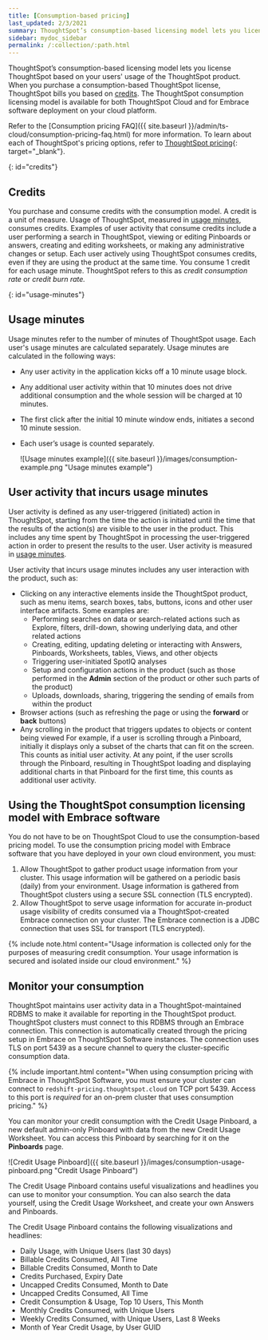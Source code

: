 ```yaml
---
title: [Consumption-based pricing]
last_updated: 2/3/2021
summary: ThoughtSpot’s consumption-based licensing model lets you license ThoughtSpot based on usage of the ThoughtSpot product.
sidebar: mydoc_sidebar
permalink: /:collection/:path.html
---
```

ThoughtSpot’s consumption-based licensing model lets you license ThoughtSpot based on your users' usage of the ThoughtSpot product. When you purchase a consumption-based ThoughtSpot license, ThoughtSpot bills you based on [credits](#credits). The ThoughtSpot consumption licensing model is available for both ThoughtSpot Cloud and for Embrace software deployment on your cloud platform.

Refer to the [Consumption pricing FAQ]({{ site.baseurl }}/admin/ts-cloud/consumption-pricing-faq.html) for more information. To learn about each of ThoughtSpot's pricing options, refer to [ThoughtSpot pricing](https://www.thoughtspot.com/pricing){: target="_blank"}.

{: id="credits"}
## Credits
You purchase and consume credits with the consumption model. A credit is a unit of measure.  Usage of ThoughtSpot, measured in [usage minutes](#usage-minutes), consumes credits. Examples of user activity that consume credits include a user performing a search in ThoughtSpot, viewing or editing Pinboards or answers, creating and editing worksheets, or making any administrative changes or setup. Each user actively using ThoughtSpot consumes credits, even if they are using the product at the same time. You consume 1 credit for each usage minute. ThoughtSpot refers to this as *credit consumption rate* or *credit burn rate.*

{: id="usage-minutes"}
## Usage minutes
Usage minutes refer to the number of minutes of ThoughtSpot usage. Each user's usage minutes are calculated separately. Usage minutes are calculated in the following ways:
- Any user activity in the application kicks off a 10 minute usage block.
- Any additional user activity within that 10 minutes does not drive additional consumption and the whole session will be charged at 10 minutes.
- The first click after the initial 10 minute window ends, initiates a second 10 minute session.
- Each user’s usage is counted separately.

    ![Usage minutes example]({{ site.baseurl }}/images/consumption-example.png "Usage minutes example")

## User activity that incurs usage minutes
User activity is defined as any user-triggered (initiated) action in ThoughtSpot, starting from the time the action is initiated until the time that the results of the action(s) are visible to the user in the product. This includes any time spent by ThoughtSpot in processing the user-triggered action in order to present the results to the user. User activity is measured in [usage minutes](#usage-minutes).

User activity that incurs usage minutes includes any user interaction with the product, such as:
- Clicking on any interactive elements inside the ThoughtSpot product, such as menu items, search boxes, tabs, buttons, icons and other user interface artifacts. Some examples are:
    - Performing searches on data or search-related actions such as Explore, filters, drill-down, showing underlying data, and other related actions
    - Creating, editing, updating deleting or interacting with Answers, Pinboards, Worksheets, tables, Views, and other objects
    - Triggering user-initiated SpotIQ analyses
    - Setup and configuration actions in the product (such as those performed in the **Admin** section of the product or other such parts of the product)
    - Uploads, downloads, sharing, triggering the sending of emails from within the product
- Browser actions (such as refreshing the page or using the **forward** or **back** buttons)
- Any scrolling in the product that triggers updates to objects or content being viewed
    For example, if a user is scrolling through a Pinboard, initially it displays only a subset of the charts that can fit on the screen. This counts as initial user activity. At any point, if the user scrolls through the Pinboard, resulting in ThoughtSpot loading and displaying additional charts in that Pinboard for the first time, this counts as additional user activity.

## Using the ThoughtSpot consumption licensing model with Embrace software
You do not have to be on ThoughtSpot Cloud to use the consumption-based pricing model. To use the consumption pricing model with Embrace software that you have deployed in your own cloud environment, you must:
1. Allow ThoughtSpot to gather product usage information from your cluster. This usage information will be gathered on a periodic basis (daily) from your environment. Usage information is gathered from ThoughtSpot clusters using a secure SSL connection (TLS encrypted).
2. Allow ThoughtSpot to serve usage information for accurate in-product usage visibility of credits consumed via a ThoughtSpot-created Embrace connection on your cluster. The Embrace connection is a JDBC connection that uses SSL for transport (TLS encrypted).

{% include note.html content="Usage information is collected only for the purposes of measuring credit consumption. Your usage information is secured and isolated inside our cloud environment." %}

## Monitor your consumption
ThoughtSpot maintains user activity data in a ThoughtSpot-maintained RDBMS to make it available for reporting in the ThoughtSpot product. ThoughtSpot clusters must connect to this RDBMS through an Embrace connection. This connection is automatically created through the pricing setup in Embrace on ThoughtSpot Software instances. The connection uses TLS on port 5439 as a secure channel to query the cluster-specific consumption data.



{% include important.html content="When using consumption pricing with Embrace in ThoughtSpot Software, you must ensure your cluster can connect to `redshift-pricing.thoughtspot.cloud` on TCP port 5439. Access to this port is *required* for an on-prem cluster that uses consumption pricing." %}

You can monitor your credit consumption with the Credit Usage Pinboard, a new default admin-only Pinboard with data from the new Credit Usage Worksheet. You can access this Pinboard by searching for it on the **Pinboards** page.

![Credit Usage Pinboard]({{ site.baseurl }}/images/consumption-usage-pinboard.png "Credit Usage Pinboard")

The Credit Usage Pinboard contains useful visualizations and headlines you can use to monitor your consumption. You can also search the data yourself, using the Credit Usage Worksheet, and create your own Answers and Pinboards.

The Credit Usage Pinboard contains the following visualizations and headlines:
- Daily Usage, with Unique Users (last 30 days)
- Billable Credits Consumed, All Time
- Billable Credits Consumed, Month to Date
- Credits Purchased, Expiry Date
- Uncapped Credits Consumed, Month to Date
- Uncapped Credits Consumed, All Time
- Credit Consumption & Usage, Top 10 Users, This Month
- Monthly Credits Consumed, with Unique Users
- Weekly Credits Consumed, with Unique Users, Last 8 Weeks
- Month of Year Credit Usage, by User GUID
